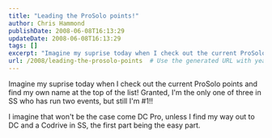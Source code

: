 ```yaml
---
title: "Leading the ProSolo points!"
author: Chris Hammond
publishDate: 2008-06-08T16:13:29
updateDate: 2008-06-08T16:13:29
tags: []
excerpt: "Imagine my suprise today when I check out the current ProSolo points and find my own name at the top of the list! Granted, I'm the only one of three in SS who has run two events, but still I'm #1!!   I imagine that won't be the case come DC Pro, unless I find my way out to DC and a Codrive in SS, the first part being the easy part.  "
url: /2008/leading-the-prosolo-points  # Use the generated URL with year
---
```

<p>Imagine my suprise today when I check out the current ProSolo points and find my own name at the top of the list! Granted, I'm the only one of three in SS who has run two events, but still I'm #1!!</p> <p>I imagine that won't be the case come DC Pro, unless I find my way out to DC and a Codrive in SS, the first part being the easy part.</p>

